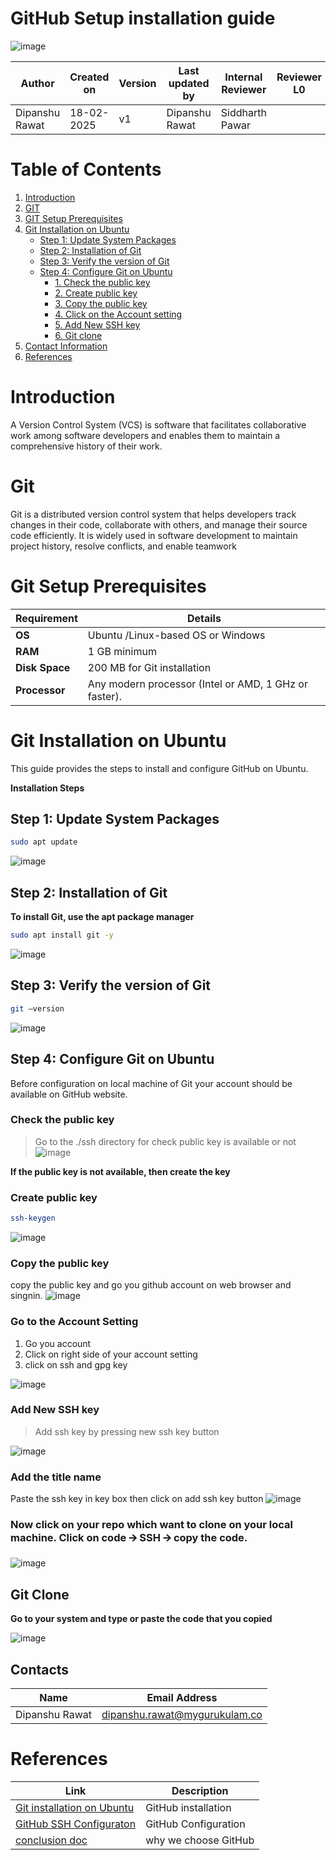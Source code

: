 # **GitHub Setup installation guide**

![image](https://github.com/user-attachments/assets/881977db-078d-4211-ab9a-a7e903b27413)

| **Author** | **Created on** | **Version** | **Last updated by**|**Internal Reviewer** |**Reviewer L0** |**Reviewer L1** |**Reviewer L2** |
|------------|---------------------------|-------------|---------------------|-------------|-------------|-------------|-------------|
| Dipanshu Rawat|   18-02-2025             | v1          | Dipanshu Rawat        |  Siddharth Pawar |  |   |      |


# Table of Contents
1. [Introduction](#introduction)
2. [GIT](#git)
3. [GIT Setup Prerequisites](#git-setup-prerequisites)
4. [Git Installation on Ubuntu](#git-installation-on-ubuntu)
   - [Step 1: Update System Packages](#step-1-update-system-packages)
   - [Step 2: Installation of Git](#step-2-installation-of-git)
   - [Step 3: Verify the version of Git](#step-3-verify-the-version-of-git)
   - [Step 4: Configure Git on Ubuntu](#step-4-configure-git-on-ubuntu)
     - [1. Check the public key](#check-the-public-key)
     - [2. Create public key](#create-public-key)
     - [3. Copy the public key](#copy-the-public-key)
     - [4. Click on the Account setting](#go-to-the-account-setting)
     - [5. Add New SSH key](#add-new-ssh-key)
     - [6. Git clone](#git-clone)
5. [Contact Information](#contact-information)
6. [References](#references)


# Introduction

A Version Control System (VCS) is software that facilitates
collaborative work among software developers and enables them to
maintain a comprehensive history of their work.

# Git

Git is a distributed version control system that helps developers track
changes in their code, collaborate with others, and manage their source
code efficiently. It is widely used in software development to maintain
project history, resolve conflicts, and enable teamwork

# Git Setup Prerequisites

| **Requirement** | **Details**                                           |
|-----------------|-------------------------------------------------------|
| **OS**          | Ubuntu /Linux-based OS or Windows                     |
| **RAM**         | 1 GB minimum                                          |
| **Disk Space**  | 200 MB for Git installation                           |
| **Processor**   | Any modern processor (Intel or AMD, 1 GHz or faster). |

# Git Installation on Ubuntu

This guide provides the steps to install and configure GitHub on Ubuntu.

**Installation Steps**

## Step 1: Update System Packages

``` bash
sudo apt update
```
![image](https://github.com/user-attachments/assets/2e009888-21e6-4070-ad18-917397289fd7)


## Step 2: Installation of Git

**To install Git, use the apt package manager**

``` bash
sudo apt install git -y
```
![image](https://github.com/user-attachments/assets/26a71fbc-4a0d-4ec9-b2aa-8096476e419a)

## Step 3: Verify the version of Git
``` bash
git –version
```
![image](https://github.com/user-attachments/assets/3f58eadd-547d-4691-a24a-80aa2ca910c8)

## Step 4: Configure Git on Ubuntu

Before configuration on local machine of Git your account should be
available on GitHub website.


### Check the public key 

> Go to the ./ssh directory for check public key is available or not
![image](https://github.com/user-attachments/assets/f8000fc6-1ed2-4e0e-ac50-63484f245849)


**If the public key is not available, then create the key**

### Create public key

``` bash
ssh-keygen
```

![image](https://github.com/user-attachments/assets/a8d443b5-a018-431d-a9f4-70125df1387d)


### Copy the public key
copy the public key and go you github account on web browser and singnin. 
![image](https://github.com/user-attachments/assets/eabc3352-0b4f-48b1-a8f6-4dbc341fd617)




### Go to the Account Setting 

1) Go you account
2) Click on right side of your account setting
3) click on ssh and gpg key

![image](assests/image.png)


### Add New SSH key

> Add ssh key by pressing new ssh key button

![image](assests/ssh.png)


### Add the title name

Paste the ssh key in key box then click on add ssh key button
![image](assests/add.png)


### Now click on your repo which want to clone on your local machine. Click on code 🡪 SSH 🡪 copy the code.

![image](assests/clone.png)


## Git Clone
**Go to your system and type or paste the code that you copied**


![image](assests/ubuntu.png)


## Contacts

| Name| Email Address      | 
|-----|--------------------------|
| Dipanshu Rawat | dipanshu.rawat@mygurukulam.co |  

# References

| **Link** | **Description** |
|-----------------------------------|-------------------------------------|
| [Git installation on Ubuntu](https://www.digitalocean.com/community/tutorials/how-to-install-git-on-ubuntu) | GitHub installation |
| [GitHub SSH Configuraton](https://www.theserverside.com/blog/Coffee-Talk-Java-News-Stories-and-Opinions/GitHub-SSH-Key-Setup-Config-Ubuntu-Linux) | GitHub Configuration |
|[conclusion doc](https://github.com/avengers-p11/Documentation/tree/main/VCS%20Design%20%2B%20POC/Features%20of%20VCS/Conclusion%20doc)| why we choose GitHub |
